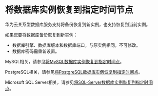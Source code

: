 # 将数据库实例恢复到指定时间节点<a name="TOPIC_0142028466"></a>

华为云关系型数据库服务支持将备份恢复到新实例，也支持恢复到当前实例。

如果您要将数据库备份恢复到新实例：

-   数据库引擎、数据库版本和数据库端口，与原实例相同，不可修改。
-   数据库密码需重新设置。

MySQL相关，请参见[将MySQL数据库实例恢复到指定时间点](将MySQL数据库实例恢复到指定时间点.md)。

PostgreSQL相关，请参见[将PostgreSQL数据库实例恢复到指定时间点](将PostgreSQL数据库实例恢复到指定时间点.md)。

Microsoft SQL Server相关，请参见[将SQL-Server数据库实例恢复到指定时间点](将SQL-Server数据库实例恢复到指定时间点.md)。

